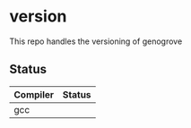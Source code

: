 # version
This repo handles the versioning of genogrove

## Status

| Compiler | Status |
| --- |--------|
| gcc |        | [![gcc-12.4](https://github.com/genogrove/config/actions/workflows/build-test-gcc-12.yml/badge.svg)](https://github.com/genogrove/config/actions/workflows/build-test-gcc-12.yml) [![gcc-13.3](https://github.com/genogrove/config/actions/workflows/build-test-gcc-13.yml/badge.svg)](https://github.com/genogrove/config/actions/workflows/build-test-gcc-13.yml) [![gcc-14.2](https://github.com/genogrove/config/actions/workflows/build-test-gcc-14.yml/badge.svg)](https://github.com/genogrove/config/actions/workflows/build-test-gcc-14.yml) |





